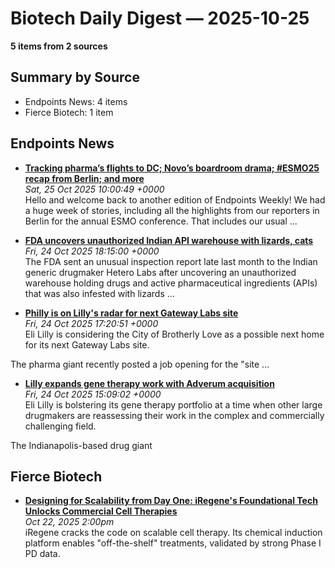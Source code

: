 # Biotech Daily Digest — 2025-10-25

**5 items from 2 sources**

## Summary by Source

- Endpoints News: 4 items
- Fierce Biotech: 1 item


## Endpoints News

- **[Tracking pharma’s flights to DC; Novo’s boardroom drama; #ESMO25 recap from Berlin; and more](https://endpoints.news/tracking-pharmas-flights-to-dc-novos-boardroom-drama-esmo25-recap-from-berlin-and-more/)**  
  _Sat, 25 Oct 2025 10:00:49 +0000_  
  Hello and welcome back to another edition of Endpoints Weekly! We had a huge week of stories, including all the highlights from our reporters in Berlin for the annual ESMO conference. That includes our usual ...

- **[FDA uncovers unauthorized Indian API warehouse with lizards, cats](https://endpoints.news/fda-uncovers-unauthorized-indian-api-warehouse-with-lizards-cats/)**  
  _Fri, 24 Oct 2025 18:15:00 +0000_  
  The FDA sent an unusual inspection report late last month to the Indian generic drugmaker Hetero Labs after uncovering an unauthorized warehouse holding drugs and active pharmaceutical ingredients (APIs) that was also infested with lizards ...

- **[Philly is on Lilly's radar for next Gateway Labs site](https://endpoints.news/philly-is-on-lillys-radar-for-next-gateway-labs-site/)**  
  _Fri, 24 Oct 2025 17:20:51 +0000_  
  Eli Lilly is considering the City of Brotherly Love as a possible next home for its next Gateway Labs site.

 The pharma giant recently posted a job opening for the "site ...

- **[Lilly expands gene therapy work with Adverum acquisition](https://endpoints.news/lilly-expands-gene-therapy-work-with-adverum-acquisition/)**  
  _Fri, 24 Oct 2025 15:09:02 +0000_  
  Eli Lilly is bolstering its gene therapy portfolio at a time when other large drugmakers are reassessing their work in the complex and commercially challenging field.

 The Indianapolis-based drug giant


## Fierce Biotech

- **[<a href="https://www.fiercebiotech.com/sponsored/designing-scalability-day-one-iregenes-foundational-tech-unlocks-commercial-cell" hreflang="en">Designing for Scalability from Day One: iRegene's Foundational Tech Unlocks Commercial Cell Therapies</a>](https://www.fiercebiotech.com/sponsored/designing-scalability-day-one-iregenes-foundational-tech-unlocks-commercial-cell)**  
  _Oct 22, 2025 2:00pm_  
  iRegene cracks the code on scalable cell therapy. Its chemical induction platform enables "off-the-shelf" treatments, validated by strong Phase I PD data.
